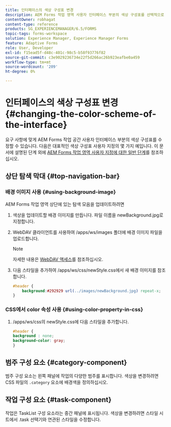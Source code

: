 ```yaml
---
title: 인터페이스의 색상 구성표 변경
description: AEM Forms 작업 영역 사용자 인터페이스 부분의 색상 구성표를 선택적으로 수정하는 방법입니다.
contentOwner: robhagat
content-type: reference
products: SG_EXPERIENCEMANAGER/6.5/FORMS
topic-tags: forms-workspace
solution: Experience Manager, Experience Manager Forms
feature: Adaptive Forms
role: User, Developer
exl-id: f15ead5f-d48c-401c-98c5-b58f93776f82
source-git-commit: c3e9029236734e22f5d266ac26b923eafbe0a459
workflow-type: tm+mt
source-wordcount: '209'
ht-degree: 0%

---
```


# 인터페이스의 색상 구성표 변경 {#changing-the-color-scheme-of-the-interface}

요구 사항에 맞게 AEM Forms 작업 공간 사용자 인터페이스 부분의 색상 구성표를 수정할 수 있습니다. 다음은 대표적인 색상 구성표 사용자 지정의 몇 가지 예입니다. 이 문서에 설명된 단계 외에 [AEM Forms 작업 영역 사용자 지정에 대한 일반 단계](/help/forms/using/generic-steps-html-workspace-customization.md)를 참조하십시오.

## 상단 탐색 막대 {#top-navigation-bar}

### 배경 이미지 사용 {#using-background-image}

AEM Forms 작업 영역 상단에 있는 탐색 모음을 업데이트하려면

1. 색상을 업데이트할 배경 이미지를 만듭니다. 파일 이름을 newBackground.jpg로 지정합니다.
1. WebDAV 클라이언트를 사용하여 /apps/ws/images 폴더에 배경 이미지 파일을 업로드합니다.

   >[!NOTE]
   >
   >자세한 내용은 [WebDAV 액세스](https://experienceleague.adobe.com/docs/experience-manager-65-lts/administering/contentmanagement/webdav-access.html?lang=en)를 참조하십시오.

1. 다음 스타일을 추가하여 /apps/ws/css/newStyle.css에서 새 배경 이미지를 참조합니다.

   ```css
   #header {
       background:#292929 url(../images/newBackground.jpg) repeat-x;
   }
   ```

### CSS에서 color 속성 사용 {#using-color-property-in-css}

1. /apps/ws/css의 newStyle.css에 다음 스타일을 추가합니다.

   ```css
   #header {
   background : none;
   background-color: gray;
   }
   ```

## 범주 구성 요소 {#category-component}

범주 구성 요소는 왼쪽 패널에 작업의 다양한 범주를 표시합니다. 색상을 변경하려면 CSS 파일의 `.category` 요소에 배경색을 정의하십시오.

## 작업 구성 요소 {#task-component}

작업은 TaskList 구성 요소라는 중간 패널에 표시됩니다. 색상을 변경하려면 스타일 시트에서 .task 선택기와 연관된 스타일을 수정합니다.
